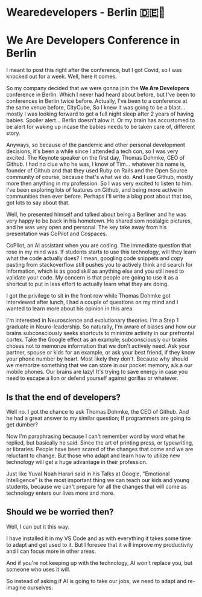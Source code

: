 # Wearedevelopers - Berlin 🇩🇪🎉

# We Are Developers Conference in Berlin

I meant to post this right after the conference, but I got Covid, so I was knocked out for a week. Well, here it comes.

So my company decided that we were gonna join the **We Are Developers** conference in Berlin. Which I never had heard about before, but I've been to conferences in Berlin twice before. Actually, I've been to a conference at the same venue before, CityCube, So I knew it was going to be a blast... mostly I was looking forward to get a full night sleep after 2 years of having babies. Spoiler alert... Berlin doesn't alow it. Or my brain has accustomed to be alert for waking up incase the babies needs to be taken care of, different story.

Anyways, so because of the pandemic and other personal development decisions, it's been a while since I attended a tech con, so I was very excited. The Keynote speaker on the first day, Thomas Dohmke, CEO of Github. I had no clue who he was, I know of Tim... whatever his name is, founder of Github and that they used Ruby on Rails and the Open Source community of course, because that's what we do. And I use Github, mostly more then anything in my profession. So I was very excited to listen to him. I've been exploring lots of features on Github, and being more active in communities then ever before. Perhaps I'll write a blog post about that too, got lots to say about that.

Well, he presented himself and talked about being a Berliner and he was very happy to be back in his hometown. He shared som nostalgic pictures, and he was very open and personal. The key take away from his presentation was CoPilot and Cospaces.

CoPilot, an AI assistant when you are coding. The immediate question that rose in my mind was. If students starts to use this technology, will they learn what the code actually does? I mean, googling code snippets and copy pasting from stackoverflow still pushes you to actively think and search for information, which is as good skill as anything else and you still need to validate your code. My concern is that people are going to use it as a shortcut to put in less effort to actually learn what they are doing.

I got the privilege to sit in the front row while Thomas Dohmke got interviewed after lunch, I had a couple of questions on my mind and I wanted to learn more about his opinion in this area.

I'm interested in Neuroscience and evolutionary theories. I'm a Step 1 graduate in Neuro-leadership. So naturally, I'm aware of biases and how our brains subconsciously seeks shortcuts to minimize activity in our prefrontal cortex. Take the Google effect as an example; subconsciously our brains choses not to memorize information that we don't actively need. Ask your partner, spouse or kids for an example, or ask your best friend, if they know your phone number by heart. Most likely they don't. Because why should we memorize something that we can store in our pocket memory, a.k.a our mobile phones.
Our brains are lazy! It's trying to save energy in case you need to escape a lion or defend yourself against gorillas or whatever.

## Is that the end of developers?

Well no. I got the chance to ask Thomas Dohmke, the CEO of Github. And he had a great answer to my similar question; If programmers are going to get dumber?

Now I'm paraphrasing because I can't remember word by word what he replied, but basically he said. Since the art of printing press, or typewriting, or libraries. People have been scared of the changes that come and we are reluctant to change. But those who adapt and learn how to utilize new technology will get a huge advantage in their profession.

Just like Yuval Noah Harari said in his Talks at Google, "Emotional Intelligence" is the most important thing we can teach our kids and young students, because we can't prepare for all the changes that will come as technology enters our lives more and more.

## Should we be worried then?

Well, I can put it this way.

I have installed it in my VS Code and as with everything it takes some time to adapt and get used to it. But I foresee that it will improve my productivity and I can focus more in other areas.

And if you're not keeping up with the technology, AI won't replace you, but someone who uses it will.

So instead of asking if AI is going to take our jobs, we need to adapt and re-imagine ourselves.


